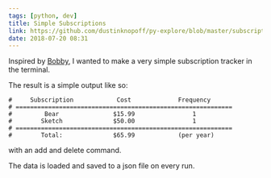 ```yaml
---
tags: [python, dev]
title: Simple Subscriptions
link: https://github.com/dustinknopoff/py-explore/blob/master/subscriptions.py
date: 2018-07-20 08:31
---
```


Inspired by [Bobby](http://www.bobbyapp.co), I wanted to make a very simple subscription tracker in the terminal.

The result is a simple output like so:

```
#     Subscription            Cost             Frequency
# ============================================================
#         Bear               $15.99                1
#        Sketch              $50.00                1
# ============================================================
#        Total:              $65.99            (per year)
```

with an add and delete command.

The data is loaded and saved to a json file on every run.
